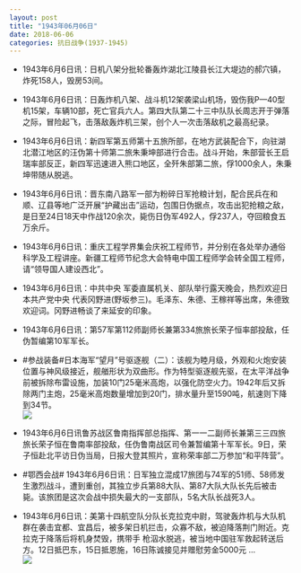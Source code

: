 ```yaml
---
layout: post
title: "1943年06月06日"
date: 2018-06-06
categories: 抗日战争(1937-1945)
---
```


<meta name="referrer" content="no-referrer" />

- 1943年6月6日讯：日机八架分批轮番轰炸湖北江陵县长江大堤边的郝穴镇，炸死158人，毁房53间。 

- 1943年6月6日讯：日轰炸机八架、战斗机12架袭梁山机场，毁伤我P—40型机15架，车辆10部，死亡官兵六人。第四大队第二十三中队队长周志开于弹落之际，冒险起飞，击落敌轰炸机三架，创个人一次击落敌机之最高纪录。 

- 1943年6月6日讯：新四军第五师第十五旅所部，在地方武装配合下，向驻湖北潜江地区的汪伪第十师第二旅朱秉坤部进行合击。战斗开始，朱部营长王启瑞率部反正，新四军迅速进入熊口地区，全歼朱部第二旅，俘1000余人，朱秉坤带随从脱逃。 

- 1943年6月6日讯：晋东南八路军一部为粉碎日军抢粮计划，配合民兵在和顺、辽县等地广泛开展“护藏出击”运动，包围日伪据点，攻击出犯抢粮之敌，是日至24日18天中作战120余次，毙伤日伪军492人，俘237人，夺回粮食五万余斤。 

- 1943年6月6日讯：重庆工程学界集会庆祝工程师节，并分别在各处举办通俗科学及工程讲座。新疆工程师节纪念大会特电中国工程师学会转全国工程师，请“领导国人建设西北”。 

- 1943年6月6日讯：中共中央 军委直属机关、部队举行露天晚会，热烈欢迎日本共产党中央 代表冈野进(野坂参三)。毛泽东、朱德、王稼祥等出席，朱德致欢迎词。冈野进畅谈了来延安的印象。 

- 1943年6月6日讯：第57军第112师副师长兼第334旅旅长荣子恒率部投敌，任伪暂编第10军军长。 

- #参战装备#日本海军“望月”号驱逐舰（二）：该舰为睦月级，外观和火炮安装位置与神风级接近，舰艏形状为双曲形。作为特型驱逐舰先驱，在太平洋战争前被拆除布雷设施，加装10门25毫米高炮，以强化防空火力。1942年后又拆除两门主炮，25毫米高炮数量增加到20门，排水量升至1590吨，航速则下降到34节。 <br/><img src="https://wx1.sinaimg.cn/large/aca367d8ly1fs1897fdsyj21hc0r278o.jpg" />

- 1943年6月6日讯鲁苏战区鲁南指挥部总指挥、第一一二副师长兼第三三四旅旅长荣子恒在鲁南率部投敌，任伪鲁南战区司令兼暂编第十军军长。9日，荣子恒赴北平访日伪当局，日报大登其照片，宣称荣率部二万参加“和平阵营”。 

- #鄂西会战# 1943年6月6日讯：日军独立混成17旅团与74军的51师、58师发生激烈战斗，遭到重创，其独立步兵第88大队、第87大队大队长先后被击毙。该旅团是这次会战中损失最大的一支部队，5名大队长战死3人。 

- 1943年6月6日讯：美第十四航空队分队长克拉克中尉，驾驶轰炸机与大队机群在袭击宜都、宜昌后，被多架日机拦击，众寡不敌，被迫降落荆门附近。克拉克于降落后将机身焚毁，携带手 枪泅水脱逃，被当地中国驻军救起转送后方。12日抵巴东，15日抵恩施，16日陈诚接见并赠慰劳金5000元 ... <br/><img src="https://wx3.sinaimg.cn/large/aca367d8ly1fs131jpep3j20c80900ss.jpg" />

